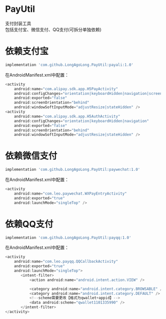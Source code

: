 # PayUtil
支付封装工具  
包括支付宝、微信支付、QQ支付(可拆分单独依赖)
# 依赖支付宝
```javascript
implementation 'com.github.LongAgoLong.PayUtil:payali:1.0'  
```
在AndroidManifest.xml中配置：
```javascript
<activity
    android:name="com.alipay.sdk.app.H5PayActivity"
    android:configChanges="orientation|keyboardHidden|navigation|screenSize"
    android:exported="false"
    android:screenOrientation="behind"
    android:windowSoftInputMode="adjustResize|stateHidden" />
<activity
    android:name="com.alipay.sdk.app.H5AuthActivity"
    android:configChanges="orientation|keyboardHidden|navigation"
    android:exported="false"
    android:screenOrientation="behind"
    android:windowSoftInputMode="adjustResize|stateHidden" />
```   
# 依赖微信支付
```javascript
implementation 'com.github.LongAgoLong.PayUtil:paywechat:1.0'  
```
在AndroidManifest.xml中配置：
```javascript
<activity
    android:name="com.leo.paywechat.WXPayEntryActivity"
    android:exported="true"
    android:launchMode="singleTop" />
```    
# 依赖QQ支付
```javascript
implementation 'com.github.LongAgoLong.PayUtil:payqq:1.0'  
```
在AndroidManifest.xml中配置：
```javascript
<activity
    android:name="com.leo.payqq.QQCallbackActivity"
    android:exported="true"
    android:launchMode="singleTop">
       <intent-filter>
           <action android:name="android.intent.action.VIEW" />

           <category android:name="android.intent.category.BROWSABLE" />
           <category android:name="android.intent.category.DEFAULT" />
           <!--scheme需要更改【格式为qwallet+appid】-->
           <data android:scheme="qwallet1101335990" />
       </intent-filter>
</activity>
```
